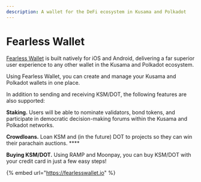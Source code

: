 ```yaml
---
description: A wallet for the DeFi ecosystem in Kusama and Polkadot
---
```


# Fearless Wallet

[Fearless Wallet](https://fearlesswallet.io) is built natively for iOS and Android, delivering a far superior user experience to any other wallet in the Kusama and Polkadot ecosystem.

Using Fearless Wallet, you can create and manage your Kusama and Polkadot wallets in one place.&#x20;

In addition to sending and receiving KSM/DOT, the following features are also supported:

**Staking.** Users will be able to nominate validators, bond tokens, and participate in democratic decision-making forums within the Kusama and Polkadot networks.

**Crowdloans.** Loan KSM and (in the future) DOT to projects so they can win their parachain auctions. \*\*\*\*&#x20;

**Buying KSM/DOT.** Using RAMP and Moonpay, you can buy KSM/DOT with your credit card in just a few easy steps!

{% embed url="https://fearlesswallet.io" %}

